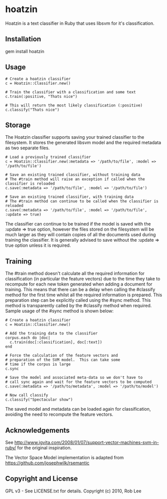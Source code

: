 # hoatzin

Hoatzin is a text classifier in Ruby that uses libsvm for it's classification.

## Installation

gem install hoatzin

## Usage

    # Create a hoatzin classifier
    c = Hoatzin::Classifier.new()

    # Train the classifier with a classification and some text
    c.train(:positive, "Thats nice")

    # This will return the most likely classification (:positive)
    c.classify("Thats nice")

## Storage

The Hoatzin classifier supports saving your trained classifier to the filesystem.  It stores
the generated libsvm model and the required metadata as two separate files.

    # Load a previously trained classifier
    c = Hoatzin::Classifier.new(:metadata => '/path/to/file', :model => '/path/to/file')

    # Save an existing trained classifier, without training data
    # The #train method will raise an exception if called when the classifier is reloaded
    c.save(:metadata => '/path/to/file', :model => '/path/to/file')

    # Save an existing trained classifier, with training data
    # The #train method can continue to be called when the classifier is reloaded
    c.save(:metadata => '/path/to/file', :model => '/path/to/file', :update => true)

The classifier can continue to be trained if the model is saved with the :update => true option,
however the files stored on the filesystem will be much larger as they will contain copies
of all the documents used during training the classifier.  It is generally advised to save without
the :update => true option unless it is required.

## Training

The #train method doesn't calculate all the required information for classification
(in particular the feature vectors) due to the time they take to recompute for each new
token generated when adding a document for training. This means that there can be a delay
when calling the #classify method for the first time whilst all the required information
is prepared. This preparation step can be explicitly called using the #sync method.  This
method is transparently called by the #classify method when required.  Sample usage of the #sync
method is shown below:

    # Create a hoatzin classifier
    c = Hoatzin::Classifier.new()

    # Add the training data to the classifier
    corpus.each do |doc|
      c.train(doc[:classification], doc[:text])
    end

    # Force the calculation of the feature vectors and
    # preparation of the SVM model.  This can take some
    # time if the corpus is large
    c.sync

    # Save the model and associated meta-data so we don't have to
    # call sync again and wait for the feature vectors to be computed
    c.save(:metadata => '/path/to/metadata', :model => '/path/to/model')

    # Now call classify
    c.classify("Spectacular show")

The saved model and metadata can be loaded again for classification, avoiding the
need to recompute the feature vectors.

## Acknowledgements

See http://www.igvita.com/2008/01/07/support-vector-machines-svm-in-ruby/ for the original inspiration.

The Vector Space Model implementation is adapted from https://github.com/josephwilk/rsemantic

## Copyright and License

GPL v3 - See LICENSE.txt for details.
Copyright (c) 2010, Rob Lee
